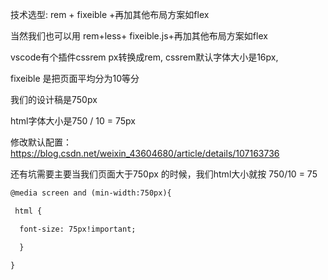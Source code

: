 技术选型: rem + fixeible +再加其他布局方案如flex

当然我们也可以用  rem+less+ fixeible.js+再加其他布局方案如flex

vscode有个插件cssrem     px转换成rem, cssrem默认字体大小是16px,

fixeible 是把页面平均分为10等分

我们的设计稿是750px

html字体大小是750 / 10 = 75px

修改默认配置：https://blog.csdn.net/weixin_43604680/article/details/107163736

还有坑需要主要当我们页面大于750px 的时候，我们html大小就按 750/10 = 75

```html
@media screen and (min-width:750px){

 html {

  font-size: 75px!important;

  }

}
```



